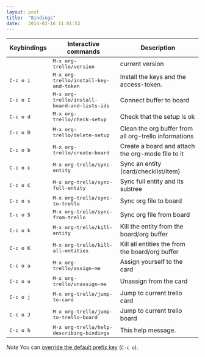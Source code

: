 ```yaml
---
layout: post
title:  "Bindings"
date:   2014-03-16 11:01:52
---
```


Keybindings        | Interactive commands                                  | Description
-------------------|-------------------------------------------------------|----------------------------------------------------------------------------------------------
                   | <kbd>M-x org-trello/version</kbd>                     | current version
<kbd>C-c o i</kbd> | <kbd>M-x org-trello/install-key-and-token</kbd>       | Install the keys and the access-token.
<kbd>C-c o I</kbd> | <kbd>M-x org-trello/install-board-and-lists-ids</kbd> | Connect buffer to board
<kbd>C-c o d</kbd> | <kbd>M-x org-trello/check-setup</kbd>                 | Check that the setup is ok
<kbd>C-c o D</kbd> | <kbd>M-x org-trello/delete-setup</kbd>                | Clean the org buffer from all org-trello informations
<kbd>C-c o b</kbd> | <kbd>M-x org-trello/create-board</kbd>                | Create a board and attach the org-mode file to it
<kbd>C-c o c</kbd> | <kbd>M-x org-trello/sync-entity</kbd>                 | Sync an entity (card/checklist/item)
<kbd>C-c o C</kbd> | <kbd>M-x org-trello/sync-full-entity</kbd>            | Sync full entity and its subtree
<kbd>C-c o s</kbd> | <kbd>M-x org-trello/sync-to-trello</kbd>              | Sync org file to board
<kbd>C-c o S</kbd> | <kbd>M-x org-trello/sync-from-trello</kbd>            | Sync org file from board
<kbd>C-c o k</kbd> | <kbd>M-x org-trello/kill-entity</kbd>                 | Kill the entity from the board/org buffer
<kbd>C-c o K</kbd> | <kbd>M-x org-trello/kill-all-entities</kbd>           | Kill all entities the from the board/org buffer
<kbd>C-c o a</kbd> | <kbd>M-x org-trello/assign-me</kbd>                   | Assign yourself to the card
<kbd>C-c o u</kbd> | <kbd>M-x org-trello/unassign-me</kbd>                 | Unassign from the card
<kbd>C-c o j</kbd> | <kbd>M-x org-trello/jump-to-card</kbd>                | Jump to current trello card
<kbd>C-c o J</kbd> | <kbd>M-x org-trello/jump-to-trello-board</kbd>        | Jump to current trello board
<kbd>C-c o h</kbd> | <kbd>M-x org-trello/help-describing-bindings</kbd>    | This help message.

*Note* You can [override the default prefix key](/emacs-setup.html) (`C-c o`).
